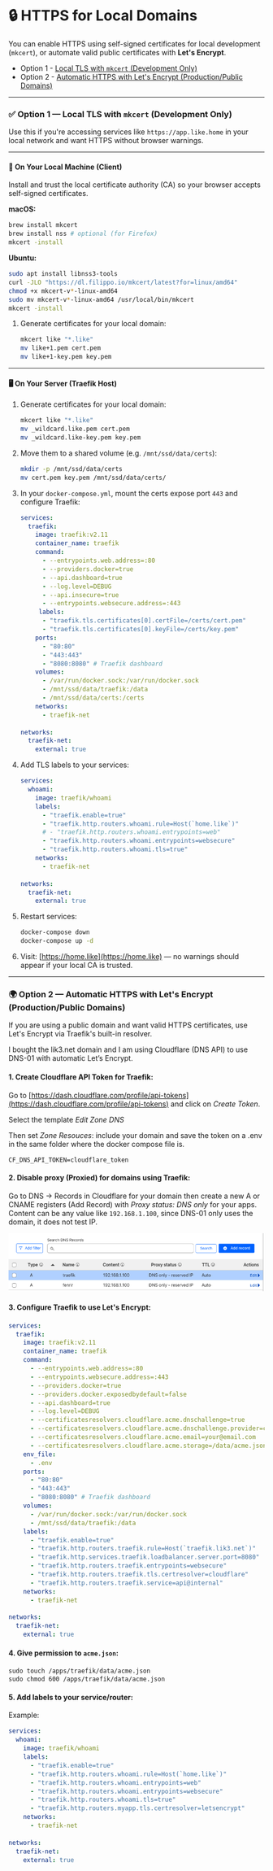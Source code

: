 # 🔒 HTTPS for Local Domains

You can enable HTTPS using self-signed certificates for local development (`mkcert`), or automate valid public certificates with **Let's Encrypt**.

- Option 1 - [Local TLS with `mkcert` (Development Only)](#-option-1--local-tls-with-mkcert-development-only)
- Option 2 - [Automatic HTTPS with Let's Encrypt (Production/Public Domains)](#-option-2--automatic-https-with-lets-encrypt-productionpublic-domains)

---

### ✅ Option 1 — Local TLS with `mkcert` (Development Only)

Use this if you're accessing services like `https://app.like.home` in your local network and want HTTPS without browser warnings.

---

#### 👤 On Your Local Machine (Client)

Install and trust the local certificate authority (CA) so your browser accepts self-signed certificates.

**macOS:**

```bash
brew install mkcert
brew install nss # optional (for Firefox)
mkcert -install
```

**Ubuntu:**

```bash
sudo apt install libnss3-tools
curl -JLO "https://dl.filippo.io/mkcert/latest?for=linux/amd64"
chmod +x mkcert-v*-linux-amd64
sudo mv mkcert-v*-linux-amd64 /usr/local/bin/mkcert
mkcert -install
```

1. Generate certificates for your local domain:

   ```bash
   mkcert like "*.like"
   mv like+1.pem cert.pem
   mv like+1-key.pem key.pem
   ```

---

#### 🖥️ On Your Server (Traefik Host)

1. Generate certificates for your local domain:

   ```bash
   mkcert like "*.like"
   mv _wildcard.like.pem cert.pem
   mv _wildcard.like-key.pem key.pem
   ```

2. Move them to a shared volume (e.g. `/mnt/ssd/data/certs`):

   ```bash
   mkdir -p /mnt/ssd/data/certs
   mv cert.pem key.pem /mnt/ssd/data/certs/
   ```

3. In your `docker-compose.yml`, mount the certs expose port `443` and configure Traefik:

   ```yaml
   services:
     traefik:
       image: traefik:v2.11
       container_name: traefik
       command:
         - --entrypoints.web.address=:80
         - --providers.docker=true
         - --api.dashboard=true
         - --log.level=DEBUG
         - --api.insecure=true
         - --entrypoints.websecure.address=:443
        labels:
         - "traefik.tls.certificates[0].certFile=/certs/cert.pem"
         - "traefik.tls.certificates[0].keyFile=/certs/key.pem"
       ports:
         - "80:80"
         - "443:443"
         - "8080:8080" # Traefik dashboard
       volumes:
         - /var/run/docker.sock:/var/run/docker.sock
         - /mnt/ssd/data/traefik:/data
         - /mnt/ssd/data/certs:/certs
       networks:
         - traefik-net

   networks:
     traefik-net:
       external: true
   ```

4. Add TLS labels to your services:

   ```yaml
   services:
     whoami:
       image: traefik/whoami
       labels:
         - "traefik.enable=true"
         - "traefik.http.routers.whoami.rule=Host(`home.like`)"
         # - "traefik.http.routers.whoami.entrypoints=web"
         - "traefik.http.routers.whoami.entrypoints=websecure"
         - "traefik.http.routers.whoami.tls=true"
       networks:
         - traefik-net

   networks:
     traefik-net:
       external: true
   ```

5. Restart services:

   ```bash
   docker-compose down
   docker-compose up -d
   ```

6. Visit: [https://home.like](https://home.like) — no warnings should appear if your local CA is trusted.

---

### 🌍 Option 2 — Automatic HTTPS with Let's Encrypt (Production/Public Domains)

If you are using a public domain and want valid HTTPS certificates, use Let's Encrypt via Traefik's built-in resolver.

I bought the lik3.net domain and I am using Cloudflare (DNS API) to use DNS-01 with automatic Let’s Encrypt.

#### 1. Create Cloudflare API Token for Traefik:

Go to [https://dash.cloudflare.com/profile/api-tokens](https://dash.cloudflare.com/profile/api-tokens) and click on _Create Token_.

Select the template _Edit Zone DNS_

Then set _Zone Resouces_: include your domain and save the token on a .env in the same folder where the docker compose file is.

```.env
CF_DNS_API_TOKEN=cloudflare_token
```

#### 2. Disable proxy (Proxied) for domains using Traefik:

Go to DNS -> Records in Cloudflare for your domain then create a new A or CNAME registers (Add Record) with _Proxy status: DNS only_ for your apps. Content can be any value like `192.168.1.100`, since DNS-01 only uses the domain, it does not test IP.

![cloudflare DNS](../assets/cloudflare-dns.png)

#### 3. Configure Traefik to use Let's Encrypt:

```yaml
services:
  traefik:
    image: traefik:v2.11
    container_name: traefik
    command:
      - --entrypoints.web.address=:80
      - --entrypoints.websecure.address=:443
      - --providers.docker=true
      - --providers.docker.exposedbydefault=false
      - --api.dashboard=true
      - --log.level=DEBUG
      - --certificatesresolvers.cloudflare.acme.dnschallenge=true
      - --certificatesresolvers.cloudflare.acme.dnschallenge.provider=cloudflare
      - --certificatesresolvers.cloudflare.acme.email=your@email.com
      - --certificatesresolvers.cloudflare.acme.storage=/data/acme.json
    env_file:
      - .env
    ports:
      - "80:80"
      - "443:443"
      - "8080:8080" # Traefik dashboard
    volumes:
      - /var/run/docker.sock:/var/run/docker.sock
      - /mnt/ssd/data/traefik:/data
    labels:
      - "traefik.enable=true"
      - "traefik.http.routers.traefik.rule=Host(`traefik.lik3.net`)"
      - "traefik.http.services.traefik.loadbalancer.server.port=8080"
      - "traefik.http.routers.traefik.entrypoints=websecure"
      - "traefik.http.routers.traefik.tls.certresolver=cloudflare"
      - "traefik.http.routers.traefik.service=api@internal"
    networks:
      - traefik-net

networks:
  traefik-net:
    external: true
```

#### 4. Give permission to `acme.json`:

```
sudo touch /apps/traefik/data/acme.json
sudo chmod 600 /apps/traefik/data/acme.json
```

#### 5. Add labels to your service/router:

Example:

```yaml
services:
  whoami:
    image: traefik/whoami
    labels:
      - "traefik.enable=true"
      - "traefik.http.routers.whoami.rule=Host(`home.like`)"
      - "traefik.http.routers.whoami.entrypoints=web"
      - "traefik.http.routers.whoami.entrypoints=websecure"
      - "traefik.http.routers.whoami.tls=true"
      - "traefik.http.routers.myapp.tls.certresolver=letsencrypt"
    networks:
      - traefik-net

networks:
  traefik-net:
    external: true
```
